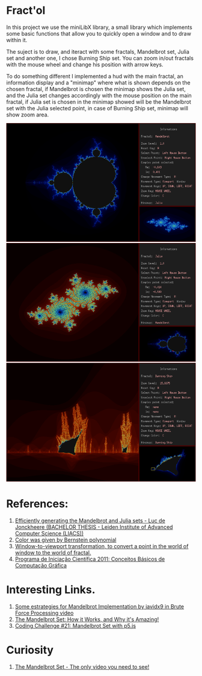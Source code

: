 # Fract'ol
In this project we use the miniLibX library, a small library which implements some basic functions that allow you to quickly open a window and to draw within it.

The suject is to draw, and iteract with some fractals, Mandelbrot set, Julia set and another one, I chose Burning Ship set. You can zoom in/out fractals with the mouse wheel and change his position with arrow keys.

To do something different I implemented a hud with the main fractal, an information display and a "minimap" where what is shown depends on the chosen fractal, if Mandelbrot is chosen the minimap shows the Julia set, and the Julia set changes accordingly with the mouse position on the main fractal, if Julia set is chosen in the minimap showed will be the Mandelbrot set with the Julia selected point, in case of Burning Ship set, minimap will show zoom area.

![GitHub Logo](/imgs/mandelbrotset.png)
![GitHub Logo](/imgs/juliaset.png)
![GitHub Logo](/imgs/burningshipset.png)

# References:
1. [Efficiently generating the Mandelbrot and Julia sets - Luc de Jonckheere (BACHELOR THESIS - Leiden Institute of Advanced Computer Science (LIACS))](https://theses.liacs.nl/pdf/2018-2019-JonckheereLSde.pdf)
1. [Color was given by Bernstein polynomial](https://en.wikipedia.org/wiki/Bernstein_polynomial)
1. [Window-to-viewport transformation, to convert a point in the world of window to the world of fractal.](https://www.geeksforgeeks.org/window-to-viewport-transformation-in-computer-graphics-with-implementation/)
1. [Programa de Iniciação Científica 2011: Conceitos Básicos de Computação Gráfica](https://www.youtube.com/playlist?list=PLo4jXE-LdDTRGoEarRQXBIalJkjSP-aGA)

# Interesting Links.
1. [Some estrategies for Mandelbrot Implementation by javidx9 in Brute Force Processing video](https://www.youtube.com/watch?v=PBvLs88hvJ8)
1. [The Mandelbrot Set: How it Works, and Why it's Amazing!](https://www.youtube.com/watch?v=2JUAojvFpCo&feature=youtu.be)
1. [Coding Challenge #21: Mandelbrot Set with p5.js](https://www.youtube.com/watch?v=6z7GQewK-Ks)

# Curiosity
1. [The Mandelbrot Set - The only video you need to see!](https://www.youtube.com/watch?v=56gzV0od6DU)
